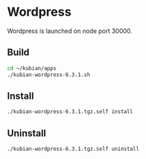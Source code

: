 # Wordpress
Wordpress is launched on node port 30000.

## Build
```bash
cd ~/kubian/apps
./kubian-wordpress-6.3.1.sh
```

## Install
```bash
./kubian-wordpress-6.3.1.tgz.self install
```

## Uninstall
```bash
./kubian-wordpress-6.3.1.tgz.self uninstall
```
